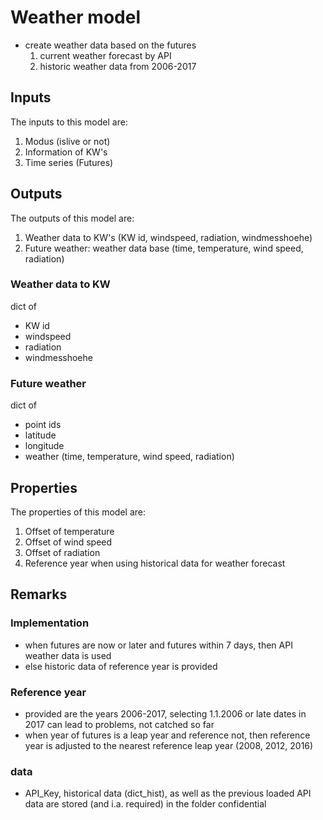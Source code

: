 # Weather model

* create weather data based on the futures
    1. current weather forecast by API
    1. historic weather data from 2006-2017


## Inputs
The inputs to this model are:

1. Modus (islive or not)
1. Information of KW's
1. Time series (Futures)


## Outputs
The outputs of this model are:

1. Weather data to KW's (KW id, windspeed, radiation, windmesshoehe)
2. Future weather: weather data base (time, temperature, wind speed, radiation)

### Weather data to KW

dict of
* KW id
* windspeed
* radiation
* windmesshoehe

### Future weather

dict of
* point ids
* latitude
* longitude
* weather (time, temperature, wind speed, radiation)


## Properties
The properties of this model are:

1. Offset of temperature
1. Offset of wind speed
1. Offset of radiation
1. Reference year when using historical data for weather forecast

## Remarks

### Implementation

* when futures are now or later and futures within 7 days, then API weather data is used
* else historic data of reference year is provided

### Reference year

* provided are the years 2006-2017, selecting 1.1.2006 or late dates in 2017 can lead to problems, not catched so far
* when year of futures is a leap year and reference not, then reference year is adjusted to the nearest reference leap year (2008, 2012, 2016)

### data

* API_Key, historical data (dict_hist), as well as the previous loaded API data are stored (and i.a. required) in the folder confidential
